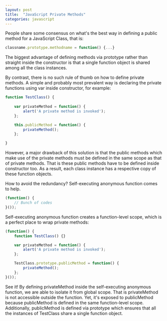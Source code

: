 ```yaml
---
layout: post
title:  "JavaScript Private Methods"
categories: javascript
---
```


People share some consensus on what's the best way in defining a public method for a JavaScript Class, that is:

```javascript
classname.prototype.methodname = function() {...}
```

The biggest advantage of defining methods via prototype rather than straight inside the constructor is that a single function object is shared among all the class instances. 

By contrast, there is no such rule of thumb on how to define private methods. A simple and probably most prevalent way is declaring the private functions using var inside constructor, for example:

```javascript
function TestClass() {
	
    var privateMethod = function() {
        alert('A private method is invoked');
    };

    this.publicMethod = function() {
        privateMethod();
    };

}
```

However, a major drawback of this solution is that the public methods which make use of the private methods must be defined in the same scope as that of private methods. That is these public methods have to be defined inside constructor too. As a result, each class instance has a respective copy of these function objects. 

How to avoid the redundancy? Self-executing anonymous function comes to help.

```javascript
(function() {
    // Bunch of codes
}());
```

Self-executing anonymous function creates a function-level scope, which is a perfect place to wrap private methods:

```javascript
(function() {
    function TestClass() {}

    var privateMethod = function() {
        alert('A private method is invoked');
    };

    TestClass.prototype.publicMethod = function() {
        privateMethod();
    };
}());
```

See it! By defining privateMethod inside the self-executing anonymous function, we are able to isolate it from global scope. That is privateMethod is not accessible outside the function. Yet, it's exposed to publicMethod because publicMethod is defined in the same function-level scope. Additionally, publicMethod is defined via prototype which ensures that all the instances of TestClass share a single function object.